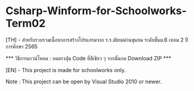 # Csharp-Winform-for-Schoolworks-Term02
[TH] - สำหรับรวบรวมเนื้อหาการสร้างโปรแกรมจาก ร.ร.มัธยมด่านขุนทด ระดับชั้นม.6 เทอม 2 ปีการศึกษา 2565

*** วิธีการดาวน์โหลด : กดตรงปุ่ม Code ที่สีเขียว ๆ จากนั้นกด Download ZIP ***

[EN] - This project is made for schoolworks only. 

Note : This project can be open by Visual Studio 2010 or newer.
